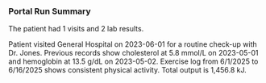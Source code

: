 ### Portal Run Summary

The patient had 1 visits and 2 lab results.

Patient visited General Hospital on 2023-06-01 for a routine check-up with Dr. Jones. Previous records show cholesterol at 5.8 mmol/L on 2023-05-01 and hemoglobin at 13.5 g/dL on 2023-05-02. Exercise log from 6/1/2025 to 6/16/2025 shows consistent physical activity. Total output is 1,456.8 kJ.